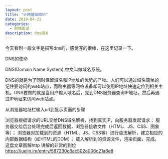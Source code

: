 ```yaml
---
layout: post
title: "计网基础知识"
date: 2018-04-21
categories:
  - 前端面试
description: dns相关
---
```


今天看到一段文字是描写dns的，感觉写的很棒，在这里记录一下。

DNS的使命

DNS(Domain Name System),中文叫做域名系统。

DNS的就是为了同时保留域名和IP地址的优势的产物。人们可以通过域名简单的记住要访问的web站点，而路由器等网络设备却可以使用IP地址快速定位到相关主机。DNS要做的就是当用户输入域名后，先到DNS服务器查询IP地址，然后再通过IP地址来访问web站点。

从浏览器地址栏输入url到显示页面的步骤

浏览器根据请求的URL交给DNS域名解析，找到真实IP，向服务器发起请求；
服务器交给后台处理完成后返回数据，浏览器接收文件（HTML、JS、CSS、图象等）；
浏览器对加载到的资源（HTML、JS、CSS等）进行语法解析，建立相应的内部数据结构（如HTML的DOM）；
载入解析到的资源文件，渲染页面，完成。
这盘文章图解http 讲解的非常的到位
https://juejin.im/entry/587230c6ac502e006c21a6e8
